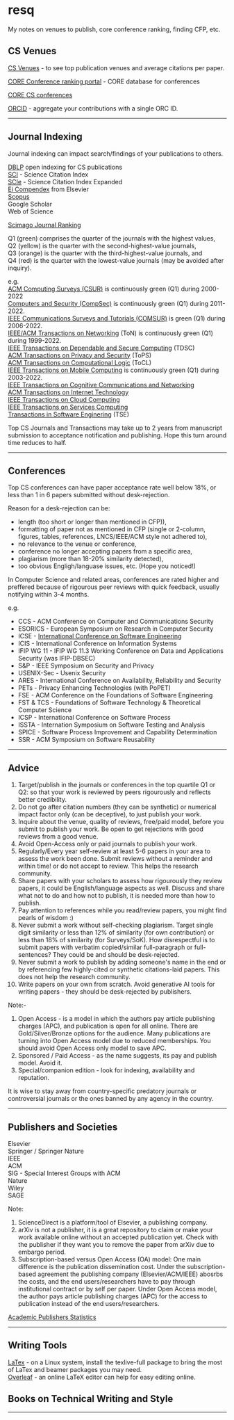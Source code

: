 # resq
My notes on venues to publish, core conference ranking, finding CFP, etc.   

## CS Venues   

[CS Venues](https://www.cs.cornell.edu/andru/csconf.html) - to see top publication venues and average citations per paper.    

[CORE Conference ranking portal](http://portal.core.edu.au/conf-ranks/) - CORE database for conferences    

[CORE CS conferences](https://iiti.ac.in/people/~artiwari/cseconflist.html)   

[ORCID](https://orcid.org/signin) - aggregate your contributions with a single ORC ID.   

----

## Journal Indexing   
Journal indexing can impact search/findings of your publications to others.   

[DBLP](https://dblp.org/) open indexing for CS publications   
[SCI]() - Science Citation Index   
[SCIe]() - Science Citation Index Expanded   
[Ei Compendex](https://www.elsevier.com/solutions/engineering-village/content/compendex) from Elsevier    
[Scopus](https://scopusindexedjournals.com/)     
Google Scholar    
Web of Science   

[Scimago Journal Ranking](https://www.scimagojr.com/)   

Q1 (green) comprises the quarter of the journals with the highest values,   
Q2 (yellow) is the quarter with the second-highest-value journals,    
Q3 (orange) is the quarter with the third-highest-value journals, and    
Q4 (red) is the quarter with the lowest-value journals (may be avoided after inquiry).    

e.g.    
[ACM Computing Surveys (CSUR)](https://www.scimagojr.com/journalsearch.php?q=23038&tip=sid&clean=0) is continuously green (Q1) during 2000-2022     
[Computers and Security (CompSec)](https://www.scimagojr.com/journalsearch.php?q=28898&tip=sid&clean=0) is continuously green (Q1) during 2011-2022.    
[IEEE Communications Surveys and Tutorials (COMSUR)](https://www.scimagojr.com/journalsearch.php?q=17900156715&tip=sid&clean=0) is green (Q1) during 2006-2022.    
[IEEE/ACM Transactions on Networking](https://www.scimagojr.com/journalsearch.php?q=27237&tip=sid&clean=0) (ToN) is continuously green (Q1) during 1999-2022.       
[IEEE Transactions on Dependable and Secure Computing](https://www.scimagojr.com/journalsearch.php?q=28918&tip=sid&clean=0) (TDSC)     
[ACM Transactions on Privacy and Security](https://www.scimagojr.com/journalsearch.php?q=21100832567&tip=sid&clean=0) (ToPS)     
[ACM Transactions on Computational Logic](https://www.scimagojr.com/journalsearch.php?q=23051&tip=sid&clean=0) (ToCL)     
[IEEE Transactions on Mobile Computing](https://www.scimagojr.com/journalsearch.php?q=25038&tip=sid&clean=0) is continuously green (Q1) during 2003-2022.      
[IEEE Transactions on Cognitive Communications and Networking](https://www.scimagojr.com/journalsearch.php?q=21100854831&tip=sid&clean=0)     
[ACM Transactions on Internet Technology](https://www.scimagojr.com/journalsearch.php?q=15773&tip=sid&clean=0)     
[IEEE Transactions on Cloud Computing](https://www.scimagojr.com/journalsearch.php?q=21100338351&tip=sid&clean=0)      
[IEEE Transactions on Services Computing](https://www.scimagojr.com/journalsearch.php?q=18300156728&tip=sid&clean=0)     
[Transactions in Software Enginering]() (TSE)    

Top CS Journals and Transactions may take up to 2 years from manuscript submission to acceptance notification and publishing. Hope this turn around time reduces to half.      

----

## Conferences   

Top CS conferences can have paper acceptance rate well below 18%, or less than 1 in 6 papers submitted without desk-rejection.     

Reason for a desk-rejection can be:     
- length (too short or longer than mentioned in CFP)),    
- formatting of paper not as mentioned in CFP (single or 2-column, figures, tables, references, LNCS/IEEE/ACM style not adhered to),    
- no relevance to the venue or conference,     
- conference no longer accepting papers from a specific area,     
- plagiarism (more than 18-20% similarity detected),    
- too obvious Engligh/languase issues, etc. (Hope you noticed!)      


In Computer Science and related areas, conferences are rated higher and preffered because of rigourous peer reviews with quick feedback, usually notifying within 3-4 months.     

e.g.    
- CCS - ACM Conference on Computer and Communications Security 
- ESORICS - European Symposium on Research in Computer Security  
- ICSE - [International Conference on Software Engineering](http://www.icse-conferences.org/)   
- ICIS - International Conference on Information Systems
- IFIP WG 11 - IFIP WG 11.3 Working Conference on Data and Applications Security (was IFIP-DBSEC)
- S&P - 	IEEE Symposium on Security and Privacy
- USENIX-Sec - Usenix Security
- ARES - International Conference on Availability, Reliability and Security
- PETs - Privacy Enhancing Technologies (with PoPET)
- FSE - ACM Conference on the Foundations of Software Engineering
- FST & TCS - Foundations of Software Technology & Theoretical Computer Science
- ICSP - International Conference on Software Process
- ISSTA - Internation Symposium on Software Testing and Analysis
- SPICE - Software Process Improvement and Capability Determination
- SSR - ACM Symposium on Software Reusability

---- 

## Advice    

1. Target/publish in the journals or conferences in the top quartile Q1 or Q2: so that your work is reviewed by peers rigourously and reflects better credibility.    
2. Do not go after citation numbers (they can be synthetic) or numerical impact factor only (can be deceptive), to just publish your work.    
3. Inquire about the venue, quality of reviews, free/paid model, before you submit to publish your work. Be open to get rejections with good reviews from a good venue.    
4. Avoid Open-Access only or paid journals to publish your work.    
5. Regularly/Every year self-review at least 5-6 papers in your area to assess the work been done. Submit reviews without a reminder and within time! or do not accept to review. This helps the research community.    
6. Share papers with your scholars to assess how rigourously they review papers, it could be English/language aspects as well. Discuss and share what not to do and how not to publish, it is needed more than how to publish.    
7. Pay attention to references while you read/review papers, you might find pearls of wisdom :)     
8. Never submit a work without self-checking plagiarism. Target single digit similarity or less than 12% of similarity (for own contribution) or less than 18% of similarity (for Surveys/SoK). How disrespectful is to submit papers with verbatim copied/similar full-paragraph or full-sentences? They could be and should be desk-rejected.      
9. Never submit a work to publish by adding someone's name in the end or by referencing few highly-cited or synthetic citations-laid papers. This does not help the research community.     
10. Write papers on your own from scratch. Avoid generative AI tools for writing papers - they should be desk-rejected by publishers.     


Note:-   
1. Open Access - is a model in which the authors pay article publishing charges (APC), and publication is open for all online. There are Gold/Silver/Bronze options for the audience. Many publications are turning into Open Access model due to reduced memberships. You should avoid Open Access only model to save APC.    
2. Sponsored / Paid Access -  as the name suggests, its pay and publish model. Avoid it.    
3. Special/companion edition - look for indexing, availability and reputation.    

It is wise to stay away from country-specific predatory journals or controversial journals or the ones banned by any agency in the country.     

----

## Publishers and Societies    

Elsevier    
Springer / Springer Nature    
IEEE     
ACM     
SIG - Special Interest Groups with ACM     
Nature    
Wiley    
SAGE    

Note: 
1. ScienceDirect is a platform/tool of Elsevier, a publishing company.    
2. arXiv is not a publisher, it is a great repository to claim or make your work available online without an accepted publication yet. Check with the publisher if they want you to remove the paper from arXiv due to embargo period.
3. Subscription-based versus Open Access (OA) model: One main difference is the publication dissemination cost. Under the subscription-based agreement the publishing company (Elsevier/ACM/IEEE) abosrbs the costs, and the end users/researchers have to pay through institutional contract or by self per paper. Under Open Access model, the author pays article publishing charges (APC) for the access to publication instead of the end users/researchers.    

[Academic Publishers Statistics](https://wordsrated.com/academic-publishers-statistics/)    


----

## Writing Tools   
[LaTex](https://github.com/rks101/latex) - on a Linux system, install the texlive-full package to bring the most of LaTex and beamer packages you may need.   
[Overleaf](overleaf.com) - an online LaTeX editor can help for easy editing online.   

## Books on Technical Writing and Style  


---- 
